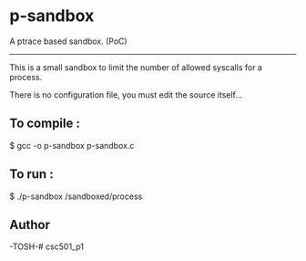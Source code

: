 # p-sandbox
A ptrace based sandbox. (PoC)

--------------------------------


This is a small sandbox to limit the number of allowed syscalls for a process.

There is no configuration file, you must edit the source itself...


## To compile :

$ gcc -o p-sandbox p-sandbox.c


## To run :

$ ./p-sandbox /sandboxed/process


## Author

-TOSH-# csc501_p1
